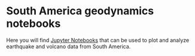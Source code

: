 # South America geodynamics notebooks

Here you will find [Jupyter Notebooks](https://jupyter.org/) that can be used to plot and analyze earthquake and volcano data from South America.
